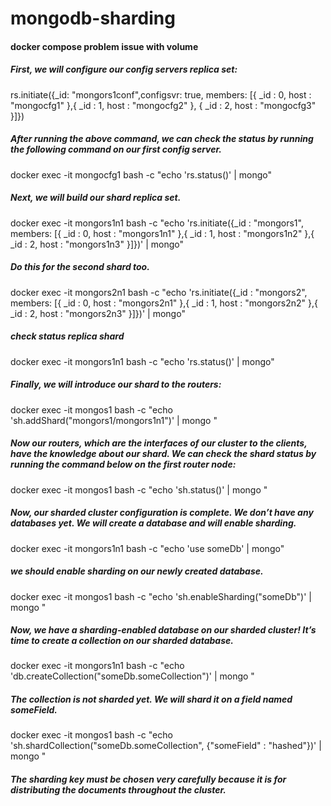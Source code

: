 # mongodb-sharding

#### docker compose problem issue with volume

##### First, we will configure our config servers replica set:
rs.initiate({_id: "mongors1conf",configsvr: true, members: [{ _id : 0, host : "mongocfg1" },{ _id : 1, host : "mongocfg2" }, { _id : 2, host : "mongocfg3" }]})


##### After running the above command, we can check the status by running the following command on our first config server.
docker exec -it mongocfg1 bash -c "echo 'rs.status()' | mongo"


##### Next, we will build our shard replica set.
docker exec -it mongors1n1 bash -c "echo 'rs.initiate({_id : \"mongors1\", members: [{ _id : 0, host : \"mongors1n1\" },{ _id : 1, host : \"mongors1n2\" },{ _id : 2, host : \"mongors1n3\" }]})' | mongo"

##### Do this for the second shard too.
docker exec -it mongors2n1 bash -c "echo 'rs.initiate({_id : \"mongors2\", members: [{ _id : 0, host : \"mongors2n1\" },{ _id : 1, host : \"mongors2n2\" },{ _id : 2, host : \"mongors2n3\" }]})' | mongo"


##### check status replica shard
docker exec -it mongors1n1 bash -c "echo 'rs.status()' | mongo"

##### Finally, we will introduce our shard to the routers:
docker exec -it mongos1 bash -c "echo 'sh.addShard(\"mongors1/mongors1n1\")' | mongo "

##### Now our routers, which are the interfaces of our cluster to the clients, have the knowledge about our shard. We can check the shard status by running the command below on the first router node:
docker exec -it mongos1 bash -c "echo 'sh.status()' | mongo "


##### Now, our sharded cluster configuration is complete. We don’t have any databases yet. We will create a database and will enable sharding.
docker exec -it mongors1n1 bash -c "echo 'use someDb' | mongo"

##### we should enable sharding on our newly created database.
docker exec -it mongos1 bash -c "echo 'sh.enableSharding(\"someDb\")' | mongo "

##### Now, we have a sharding-enabled database on our sharded cluster! It’s time to create a collection on our sharded database.
docker exec -it mongors1n1 bash -c "echo 'db.createCollection(\"someDb.someCollection\")' | mongo "

##### The collection is not sharded yet. We will shard it on a field named someField.
docker exec -it mongos1 bash -c "echo 'sh.shardCollection(\"someDb.someCollection\", {\"someField\" : \"hashed\"})' | mongo "

##### The sharding key must be chosen very carefully because it is for distributing the documents throughout the cluster.